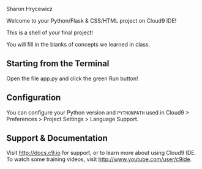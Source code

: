 Sharon Hrycewicz


Welcome to your Python/Flask & CSS/HTML project on Cloud9 IDE!

This is a shell of your final project!

You will fill in the blanks of concepts we learned in class. 

## Starting from the Terminal

Open the file app.py and click the green Run
button!

## Configuration

You can configure your Python version and `PYTHONPATH` used in
Cloud9 > Preferences > Project Settings > Language Support.

## Support & Documentation

Visit http://docs.c9.io for support, or to learn more about using Cloud9 IDE.
To watch some training videos, visit http://www.youtube.com/user/c9ide.